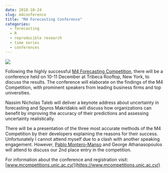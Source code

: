 ```yaml
---
date: 2018-10-24
slug: m4conference
title: "M4 Forecasting Conference"
categories:
  - forecasting
  - R
  - reproducible research
  - time series
  - conferences
---
```


[![](/img/m4.png)](https://www.mcompetitions.ac.cy)

Following the highly successful [M4 Forecasting Competition](https://www.m4.unic.ac.cy/), there will be a conference held on 10-11 December at Tribeca Rooftop, New York, to discuss the results. The conference will elaborate on the findings of the M4 Competition, with prominent speakers from leading business firms and top universities.

Nassim Nicholas Taleb will deliver a keynote address about uncertainty in forecasting and Spyros Makridakis will discuss how organizations can benefit by improving the accuracy of their predictions and assessing uncertainty realistically.

There will be a presentation of the three most accurate methods of the M4 Competition by their developers explaining the reasons for their success. Unfortunately I cannot attend myself due to a clash with another speaking engagement. However, [Pablo Montero-Manso](https://www.mcompetitions.unic.ac.cy/speakers-2018/) and George Athanasopoulos will attend to discuss our 2nd place entry in the competition.

For information about the conference and registration visit:
[www.mcompetitions.unic.ac.cy/](https://www.mcompetitions.unic.ac.cy/)

